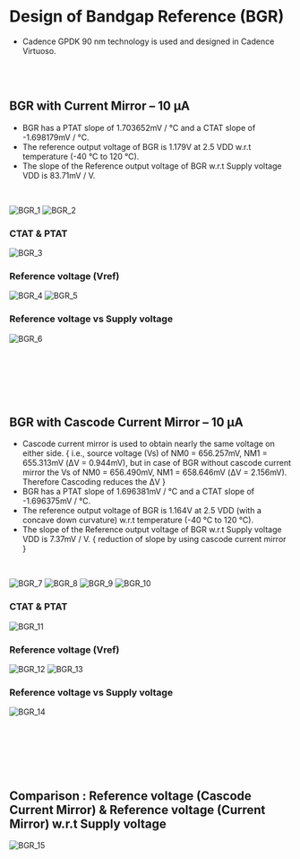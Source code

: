 # Design of Bandgap Reference (BGR)
- Cadence GPDK 90 nm technology is used and designed in Cadence Virtuoso.

<br /><br />

## BGR with Current Mirror – 10 µA

- BGR has a PTAT slope of 1.703652mV / °C and a CTAT slope of -1.698179mV / °C.
- The reference output voltage of BGR is 1.179V at 2.5 VDD w.r.t temperature (-40 °C to 120 °C).
- The slope of the Reference output voltage of BGR w.r.t Supply voltage VDD is 83.71mV / V.
<br />

![BGR_1](https://user-images.githubusercontent.com/84563214/179386770-4e62ce1c-cbf4-4c62-b35a-7120d67a5229.png) 
![BGR_2](https://user-images.githubusercontent.com/84563214/179386905-8a483424-ab7e-48ed-8a8f-9159aed8512e.png)

### CTAT & PTAT
![BGR_3](https://user-images.githubusercontent.com/84563214/179386910-f570c2a5-fbd6-441d-84d8-ae945b707066.png)

### Reference voltage (Vref)
![BGR_4](https://user-images.githubusercontent.com/84563214/179386915-8829988a-5657-4d84-ab57-6867a43d0f26.png)
![BGR_5](https://user-images.githubusercontent.com/84563214/179386918-2d3bf751-fb26-4c9a-92ea-8bfe74ca13ab.png)

### Reference voltage vs Supply voltage
![BGR_6](https://user-images.githubusercontent.com/84563214/179386923-43e396f4-81ad-4245-91d4-e852ab6f2d9c.png)

<br /><br /><br /><br /><br />

## BGR with Cascode Current Mirror – 10 µA

- Cascode current mirror is used to obtain nearly the same voltage on either side.  { i.e., source voltage (Vs) of NM0 = 656.257mV, NM1 = 655.313mV (ΔV = 0.944mV), but in case of BGR without cascode current mirror the Vs of NM0 = 656.490mV, NM1 = 658.646mV (ΔV = 2.156mV). Therefore Cascoding reduces the ΔV }
- BGR has a PTAT slope of 1.696381mV / °C and a CTAT slope of -1.696375mV / °C.
- The reference output voltage of BGR is 1.164V at 2.5 VDD (with a concave down curvature) w.r.t temperature (-40 °C to 120 °C).
- The slope of the Reference output voltage of BGR w.r.t Supply voltage VDD is 7.37mV / V. { reduction of slope by using cascode current mirror }
<br />

![BGR_7](https://user-images.githubusercontent.com/84563214/179386930-7ff014f5-af84-4e95-b96c-ee92d5372467.png)
![BGR_8](https://user-images.githubusercontent.com/84563214/179386931-55e33801-564e-4c94-a2f5-860ab8192d91.png)
![BGR_9](https://user-images.githubusercontent.com/84563214/179386932-2eeac238-9189-4100-8489-38373a39658e.png)
![BGR_10](https://user-images.githubusercontent.com/84563214/179386933-0dc34b77-ecf1-472b-8f5a-def5303a2c86.png)

### CTAT & PTAT
![BGR_11](https://user-images.githubusercontent.com/84563214/179386934-e95318e1-26bd-4dd8-8b8d-ed764b6c3765.png)

### Reference voltage (Vref)
![BGR_12](https://user-images.githubusercontent.com/84563214/179386937-805b5c50-9fc1-43e9-a56e-5e26151ec423.png)
![BGR_13](https://user-images.githubusercontent.com/84563214/179386941-1d064f51-03ac-4757-8ff3-549d29c13ab0.png)

### Reference voltage vs Supply voltage
![BGR_14](https://user-images.githubusercontent.com/84563214/179386947-75a6b2c8-f37c-4869-bcef-721163ade2d5.png)

<br /><br /><br /><br /><br />

## Comparison : Reference voltage (Cascode Current Mirror) & Reference voltage (Current Mirror) w.r.t Supply voltage 
![BGR_15](https://user-images.githubusercontent.com/84563214/179386950-7eebba55-ad0c-46d5-8ea8-9938a84b60cf.png)

